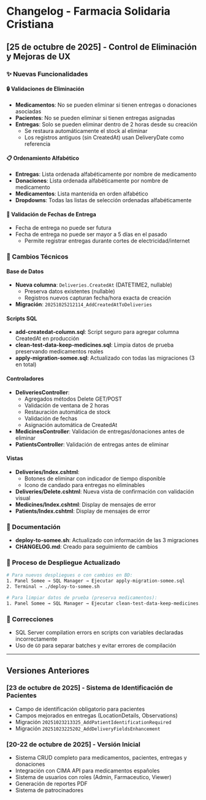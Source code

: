 # Changelog - Farmacia Solidaria Cristiana

## [25 de octubre de 2025] - Control de Eliminación y Mejoras de UX

### ✨ Nuevas Funcionalidades

#### 🔒 Validaciones de Eliminación
- **Medicamentos**: No se pueden eliminar si tienen entregas o donaciones asociadas
- **Pacientes**: No se pueden eliminar si tienen entregas asignadas  
- **Entregas**: Solo se pueden eliminar dentro de 2 horas desde su creación
  - Se restaura automáticamente el stock al eliminar
  - Los registros antiguos (sin CreatedAt) usan DeliveryDate como referencia

#### 📋 Ordenamiento Alfabético
- **Entregas**: Lista ordenada alfabéticamente por nombre de medicamento
- **Donaciones**: Lista ordenada alfabéticamente por nombre de medicamento
- **Medicamentos**: Lista mantenida en orden alfabético
- **Dropdowns**: Todas las listas de selección ordenadas alfabéticamente

#### 📅 Validación de Fechas de Entrega
- Fecha de entrega no puede ser futura
- Fecha de entrega no puede ser mayor a 5 días en el pasado
  - Permite registrar entregas durante cortes de electricidad/internet

### 🔧 Cambios Técnicos

#### Base de Datos
- **Nueva columna**: `Deliveries.CreatedAt` (DATETIME2, nullable)
  - Preserva datos existentes (nullable)
  - Registros nuevos capturan fecha/hora exacta de creación
- **Migración**: `20251025212114_AddCreatedAtToDeliveries`

#### Scripts SQL
- **add-createdat-column.sql**: Script seguro para agregar columna CreatedAt en producción
- **clean-test-data-keep-medicines.sql**: Limpia datos de prueba preservando medicamentos reales
- **apply-migration-somee.sql**: Actualizado con todas las migraciones (3 en total)

#### Controladores
- **DeliveriesController**: 
  - Agregados métodos Delete GET/POST
  - Validación de ventana de 2 horas
  - Restauración automática de stock
  - Validación de fechas
  - Asignación automática de CreatedAt
- **MedicinesController**: Validación de entregas/donaciones antes de eliminar
- **PatientsController**: Validación de entregas antes de eliminar

#### Vistas
- **Deliveries/Index.cshtml**: 
  - Botones de eliminar con indicador de tiempo disponible
  - Icono de candado para entregas no eliminables
- **Deliveries/Delete.cshtml**: Nueva vista de confirmación con validación visual
- **Medicines/Index.cshtml**: Display de mensajes de error
- **Patients/Index.cshtml**: Display de mensajes de error

### 📝 Documentación
- **deploy-to-somee.sh**: Actualizado con información de las 3 migraciones
- **CHANGELOG.md**: Creado para seguimiento de cambios

### 🔄 Proceso de Despliegue Actualizado

```bash
# Para nuevos despliegues o con cambios en BD:
1. Panel Somee → SQL Manager → Ejecutar apply-migration-somee.sql
2. Terminal → ./deploy-to-somee.sh

# Para limpiar datos de prueba (preserva medicamentos):
1. Panel Somee → SQL Manager → Ejecutar clean-test-data-keep-medicines.sql
```

### 🐛 Correcciones
- SQL Server compilation errors en scripts con variables declaradas incorrectamente
- Uso de `GO` para separar batches y evitar errores de compilación

---

## Versiones Anteriores

### [23 de octubre de 2025] - Sistema de Identificación de Pacientes
- Campo de identificación obligatorio para pacientes
- Campos mejorados en entregas (LocationDetails, Observations)
- Migración `20251023213325_AddPatientIdentificationRequired`
- Migración `20251023225202_AddDeliveryFieldsEnhancement`

### [20-22 de octubre de 2025] - Versión Inicial
- Sistema CRUD completo para medicamentos, pacientes, entregas y donaciones
- Integración con CIMA API para medicamentos españoles
- Sistema de usuarios con roles (Admin, Farmaceutico, Viewer)
- Generación de reportes PDF
- Sistema de patrocinadores

